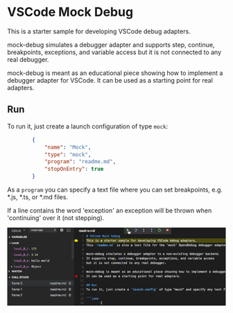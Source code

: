 # VSCode Mock Debug
This is a starter sample for developing VSCode debug adapters.

mock-debug simulates a debugger adapter and supports step, continue, breakpoints,
exceptions, and variable access but it is not connected to any real debugger.

mock-debug is meant as an educational piece showing how to implement a debugger
adapter for VSCode. It can be used as a starting point for real adapters.

## Run
To run it, just create a launch configuration of type `mock`:

```json
		{
            "name": "Mock",
			"type": "mock",
            "program": "readme.md",
			"stopOnEntry": true
        }
```

As a `program` you can specify a text file where you can set breakpoints, e.g. \*.js, \*.ts, or \*.md files.

If a line contains the word 'exception' an exception will be thrown when 'continuing' over it (not stepping).

![Mock Debug](mock-debug.gif)

